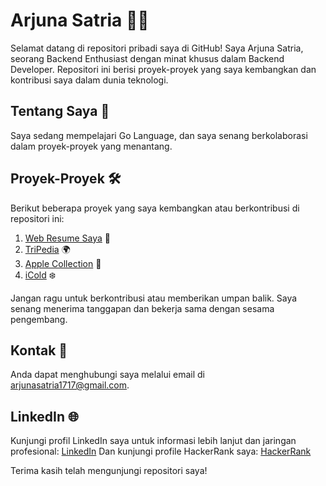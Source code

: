 # Arjuna Satria 👨‍💻

Selamat datang di repositori pribadi saya di GitHub! Saya Arjuna Satria, seorang Backend Enthusiast dengan minat khusus dalam Backend Developer. Repositori ini berisi proyek-proyek yang saya kembangkan dan kontribusi saya dalam dunia teknologi.

## Tentang Saya 🚀

Saya sedang mempelajari Go Language, dan saya senang berkolaborasi dalam proyek-proyek yang menantang.

## Proyek-Proyek 🛠️

Berikut beberapa proyek yang saya kembangkan atau berkontribusi di repositori ini:

1. [Web Resume Saya](https://arjunastrw.github.io/Myresume/) 💼
2. [TriPedia](https://arjunastrw.github.io/TriPedia/) 🌍
3. [Apple Collection](https://arjunastrw.github.io/applecollection.github.io/) 🍎
4. [iCold](https://arjunastrw.github.io/iCold.github.io/) ❄️

Jangan ragu untuk berkontribusi atau memberikan umpan balik. Saya senang menerima tanggapan dan bekerja sama dengan sesama pengembang.

## Kontak 📧

Anda dapat menghubungi saya melalui email di [arjunasatria1717@gmail.com](mailto:arjunasatria1717@gmail.com).

## LinkedIn 🌐

Kunjungi profil LinkedIn saya untuk informasi lebih lanjut dan jaringan profesional: [LinkedIn](https://www.linkedin.com/in/arjuna-satria-212a59242/)
Dan kunjungi profile HackerRank saya: [HackerRank](https://www.hackerrank.com/profile/arjunastrw)

Terima kasih telah mengunjungi repositori saya!


